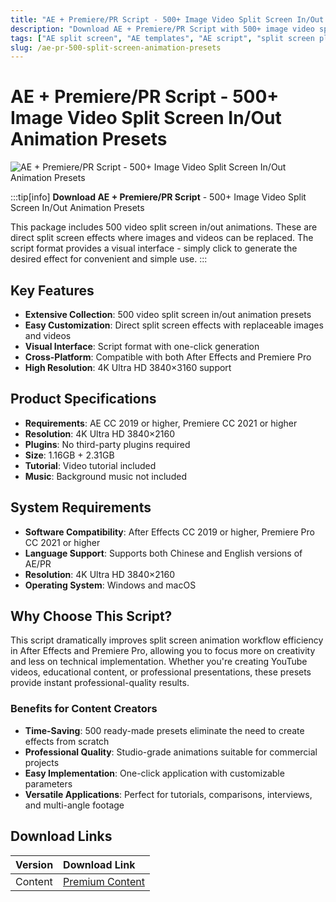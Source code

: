 ```yaml
---
title: "AE + Premiere/PR Script - 500+ Image Video Split Screen In/Out Animation Presets"
description: "Download AE + Premiere/PR Script with 500+ image video split screen in/out animation presets. Perfect for creating professional split screen effects."
tags: ["AE split screen", "AE templates", "AE script", "split screen plugin", "video split screen", "after effects", "premiere", "videohive", "tool asset pack", "plugins", "premium assets"]
slug: /ae-pr-500-split-screen-animation-presets
---
```

<!--Above is Setting Part-generate depend on content meet Google Seo, you need to balance automation efficiency with Google’s core ranking factors—especially E-E-A-T (Experience, Expertise, Authoritativeness, Trustworthiness), -->

<!--First Part-This is Title -->
# AE + Premiere/PR Script - 500+ Image Video Split Screen In/Out Animation Presets

<!--Second Part-This is First Banner -->
![AE + Premiere/PR Script - 500+ Image Video Split Screen In/Out Animation Presets](https://www.gfxcamp.com/wp-content/uploads/2021/10/Multi-Screen-Layouts-Pack.jpg)

:::tip[info]
**Download AE + Premiere/PR Script** - 500+ Image Video Split Screen In/Out Animation Presets

This package includes 500 video split screen in/out animations. These are direct split screen effects where images and videos can be replaced. The script format provides a visual interface - simply click to generate the desired effect for convenient and simple use.
:::

## Key Features

- **Extensive Collection**: 500 video split screen in/out animation presets
- **Easy Customization**: Direct split screen effects with replaceable images and videos
- **Visual Interface**: Script format with one-click generation
- **Cross-Platform**: Compatible with both After Effects and Premiere Pro
- **High Resolution**: 4K Ultra HD 3840×3160 support

## Product Specifications

- **Requirements**: AE CC 2019 or higher, Premiere CC 2021 or higher
- **Resolution**: 4K Ultra HD 3840×2160
- **Plugins**: No third-party plugins required
- **Size**: 1.16GB + 2.31GB
- **Tutorial**: Video tutorial included
- **Music**: Background music not included

## System Requirements

- **Software Compatibility**: After Effects CC 2019 or higher, Premiere Pro CC 2021 or higher
- **Language Support**: Supports both Chinese and English versions of AE/PR
- **Resolution**: 4K Ultra HD 3840×2160
- **Operating System**: Windows and macOS

## Why Choose This Script?

This script dramatically improves split screen animation workflow efficiency in After Effects and Premiere Pro, allowing you to focus more on creativity and less on technical implementation. Whether you're creating YouTube videos, educational content, or professional presentations, these presets provide instant professional-quality results.

### Benefits for Content Creators

- **Time-Saving**: 500 ready-made presets eliminate the need to create effects from scratch
- **Professional Quality**: Studio-grade animations suitable for commercial projects
- **Easy Implementation**: One-click application with customizable parameters
- **Versatile Applications**: Perfect for tutorials, comparisons, interviews, and multi-angle footage

## Download Links

| Version | Download Link |
| :---| :--- |
| Content | [Premium Content](https://wa.me/8613237610083) |